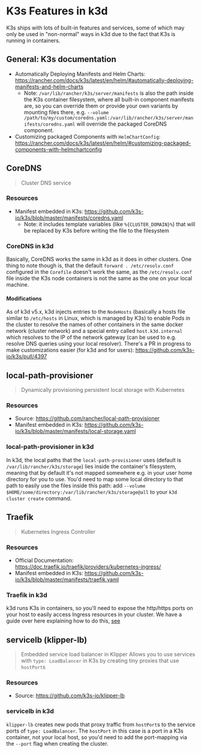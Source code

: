 # K3s Features in k3d

K3s ships with lots of built-in features and services, some of which may only be used in "non-normal" ways in k3d due to the fact that K3s is running in containers.

## General: K3s documentation

- Automatically Deploying Manifests and Helm Charts: <https://rancher.com/docs/k3s/latest/en/helm/#automatically-deploying-manifests-and-helm-charts>
  - Note: `/var/lib/rancher/k3s/server/manifests` is also the path inside the K3s container filesystem, where all built-in component manifests are, so you can override them or provide your own variants by mounting files there, e.g. `--volume /path/to/my/custom/coredns.yaml:/var/lib/rancher/k3s/server/manifests/coredns.yaml` will override the packaged CoreDNS component.
- Customizing packaged Components with `HelmChartConfig`: <https://rancher.com/docs/k3s/latest/en/helm/#customizing-packaged-components-with-helmchartconfig>

## CoreDNS

> Cluster DNS service

### Resources

- Manifest embedded in K3s: <https://github.com/k3s-io/k3s/blob/master/manifests/coredns.yaml>
  - Note: it includes template variables (like `%{CLUSTER_DOMAIN}%`) that will be replaced by K3s before writing the file to the filesystem

### CoreDNS in k3d

Basically, CoreDNS works the same in k3d as it does in other clusters.
One thing to note though is, that the default `forward . /etc/resolv.conf` configured in the `Corefile` doesn't work the same, as the `/etc/resolv.conf` file inside the K3s node containers is not the same as the one on your local machine.

#### Modifications

As of k3d v5.x, k3d injects entries to the `NodeHosts` (basically a hosts file similar to `/etc/hosts` in Linux, which is managed by K3s) to enable Pods in the cluster to resolve the names of other containers in the same docker network (cluster network) and a special entry called `host.k3d.internal` which resolves to the IP of the network gateway (can be used to e.g. resolve DNS queries using your local resolver).
There's a PR in progress to make customizations easier (for k3d and for users): <https://github.com/k3s-io/k3s/pull/4397>

## local-path-provisioner

> Dynamically provisioning persistent local storage with Kubernetes

### Resources

- Source: <https://github.com/rancher/local-path-provisioner>
- Manifest embedded in K3s: <https://github.com/k3s-io/k3s/blob/master/manifests/local-storage.yaml>

### local-path-provisioner in k3d

In k3d, the local paths that the `local-path-provisioner` uses (default is `/var/lib/rancher/k3s/storage`) lies inside the container's filesystem, meaning that by default it's not mapped somewhere e.g. in your user home directory for you to use.
You'd need to map some local directory to that path to easily use the files inside this path: add `--volume $HOME/some/directory:/var/lib/rancher/k3s/storage@all` to your `k3d cluster create` command.

## Traefik

> Kubernetes Ingress Controller

### Resources

- Official Documentation: <https://doc.traefik.io/traefik/providers/kubernetes-ingress/>
- Manifest embedded in K3s: <https://github.com/k3s-io/k3s/blob/master/manifests/traefik.yaml>

### Traefik in k3d

k3d runs K3s in containers, so you'll need to expose the http/https ports on your host to easily access Ingress resources in your cluster. We have a guide over here explaining how to do this, [see](exposing_services.md)

## servicelb (klipper-lb)

> Embedded service load balancer in Klipper
> Allows you to use services with `type: LoadBalancer` in K3s by creating tiny proxies that use `hostPort`s

### Resources

- Source: <https://github.com/k3s-io/klipper-lb>

### servicelb in k3d

`klipper-lb` creates new pods that proxy traffic from `hostPort`s to the service ports of `type: LoadBalancer`.
The `hostPort` in this case is a port in a K3s container, not your local host, so you'd need to add the port-mapping via the `--port` flag when creating the cluster.

